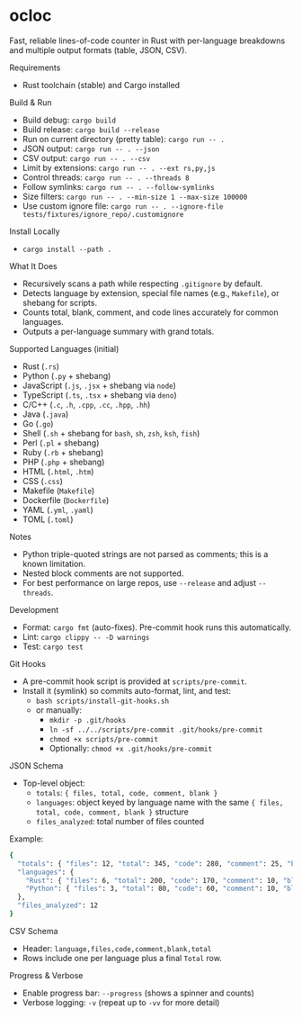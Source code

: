 # ocloc

Fast, reliable lines-of-code counter in Rust with per-language breakdowns and multiple output formats (table, JSON, CSV).

Requirements

- Rust toolchain (stable) and Cargo installed

Build & Run

- Build debug: `cargo build`
- Build release: `cargo build --release`
- Run on current directory (pretty table): `cargo run -- .`
- JSON output: `cargo run -- . --json`
- CSV output: `cargo run -- . --csv`
- Limit by extensions: `cargo run -- . --ext rs,py,js`
- Control threads: `cargo run -- . --threads 8`
- Follow symlinks: `cargo run -- . --follow-symlinks`
- Size filters: `cargo run -- . --min-size 1 --max-size 100000`
- Use custom ignore file: `cargo run -- . --ignore-file tests/fixtures/ignore_repo/.customignore`

Install Locally

- `cargo install --path .`

What It Does

- Recursively scans a path while respecting `.gitignore` by default.
- Detects language by extension, special file names (e.g., `Makefile`), or shebang for scripts.
- Counts total, blank, comment, and code lines accurately for common languages.
- Outputs a per-language summary with grand totals.

Supported Languages (initial)

- Rust (`.rs`)
- Python (`.py` + shebang)
- JavaScript (`.js`, `.jsx` + shebang via `node`)
- TypeScript (`.ts`, `.tsx` + shebang via `deno`)
- C/C++ (`.c`, `.h`, `.cpp`, `.cc`, `.hpp`, `.hh`)
- Java (`.java`)
- Go (`.go`)
- Shell (`.sh` + shebang for `bash`, `sh`, `zsh`, `ksh`, `fish`)
- Perl (`.pl` + shebang)
- Ruby (`.rb` + shebang)
- PHP (`.php` + shebang)
- HTML (`.html`, `.htm`)
- CSS (`.css`)
- Makefile (`Makefile`)
- Dockerfile (`Dockerfile`)
- YAML (`.yml`, `.yaml`)
- TOML (`.toml`)

Notes

- Python triple-quoted strings are not parsed as comments; this is a known limitation.
- Nested block comments are not supported.
- For best performance on large repos, use `--release` and adjust `--threads`.

Development

- Format: `cargo fmt` (auto-fixes). Pre-commit hook runs this automatically.
- Lint: `cargo clippy -- -D warnings`
- Test: `cargo test`

Git Hooks

- A pre-commit hook script is provided at `scripts/pre-commit`.
- Install it (symlink) so commits auto-format, lint, and test:
  - `bash scripts/install-git-hooks.sh`
  - or manually:
    - `mkdir -p .git/hooks`
    - `ln -sf ../../scripts/pre-commit .git/hooks/pre-commit`
    - `chmod +x scripts/pre-commit`
    - Optionally: `chmod +x .git/hooks/pre-commit`

JSON Schema

- Top-level object:
  - `totals`: `{ files, total, code, comment, blank }`
  - `languages`: object keyed by language name with the same `{ files, total, code, comment, blank }` structure
  - `files_analyzed`: total number of files counted

Example:

```bash
{
  "totals": { "files": 12, "total": 345, "code": 280, "comment": 25, "blank": 40 },
  "languages": {
    "Rust": { "files": 6, "total": 200, "code": 170, "comment": 10, "blank": 20 },
    "Python": { "files": 3, "total": 80, "code": 60, "comment": 10, "blank": 10 }
  },
  "files_analyzed": 12
}
```

CSV Schema

- Header: `language,files,code,comment,blank,total`
- Rows include one per language plus a final `Total` row.

Progress & Verbose

- Enable progress bar: `--progress` (shows a spinner and counts)
- Verbose logging: `-v` (repeat up to `-vv` for more detail)
